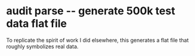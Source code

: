 # audit parse -- generate 500k test data flat file
 To replicate the spirit of work I did elsewhere, this generates a flat file that roughly symbolizes real data.
